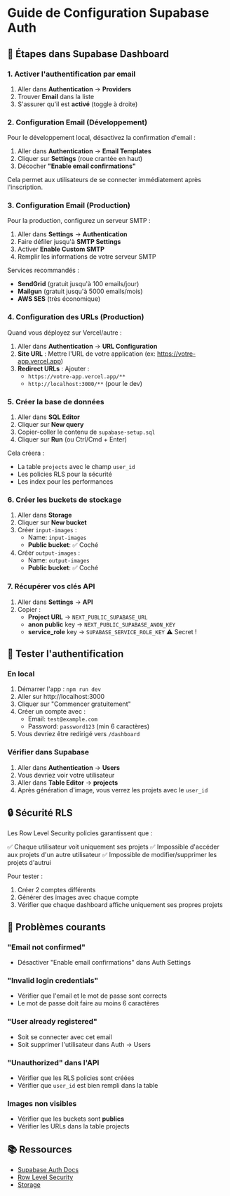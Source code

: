 # Guide de Configuration Supabase Auth

## 📝 Étapes dans Supabase Dashboard

### 1. Activer l'authentification par email

1. Aller dans **Authentication** → **Providers**
2. Trouver **Email** dans la liste
3. S'assurer qu'il est **activé** (toggle à droite)

### 2. Configuration Email (Développement)

Pour le développement local, désactivez la confirmation d'email :

1. Aller dans **Authentication** → **Email Templates**
2. Cliquer sur **Settings** (roue crantée en haut)
3. Décocher **"Enable email confirmations"**

Cela permet aux utilisateurs de se connecter immédiatement après l'inscription.

### 3. Configuration Email (Production)

Pour la production, configurez un serveur SMTP :

1. Aller dans **Settings** → **Authentication**
2. Faire défiler jusqu'à **SMTP Settings**
3. Activer **Enable Custom SMTP**
4. Remplir les informations de votre serveur SMTP

Services recommandés :
- **SendGrid** (gratuit jusqu'à 100 emails/jour)
- **Mailgun** (gratuit jusqu'à 5000 emails/mois)
- **AWS SES** (très économique)

### 4. Configuration des URLs (Production)

Quand vous déployez sur Vercel/autre :

1. Aller dans **Authentication** → **URL Configuration**
2. **Site URL** : Mettre l'URL de votre application (ex: https://votre-app.vercel.app)
3. **Redirect URLs** : Ajouter :
   - `https://votre-app.vercel.app/**`
   - `http://localhost:3000/**` (pour le dev)

### 5. Créer la base de données

1. Aller dans **SQL Editor**
2. Cliquer sur **New query**
3. Copier-coller le contenu de `supabase-setup.sql`
4. Cliquer sur **Run** (ou Ctrl/Cmd + Enter)

Cela créera :
- La table `projects` avec le champ `user_id`
- Les policies RLS pour la sécurité
- Les index pour les performances

### 6. Créer les buckets de stockage

1. Aller dans **Storage**
2. Cliquer sur **New bucket**
3. Créer `input-images` :
   - Name: `input-images`
   - **Public bucket**: ✅ Coché
4. Créer `output-images` :
   - Name: `output-images`
   - **Public bucket**: ✅ Coché

### 7. Récupérer vos clés API

1. Aller dans **Settings** → **API**
2. Copier :
   - **Project URL** → `NEXT_PUBLIC_SUPABASE_URL`
   - **anon public** key → `NEXT_PUBLIC_SUPABASE_ANON_KEY`
   - **service_role** key → `SUPABASE_SERVICE_ROLE_KEY` ⚠️ Secret !

## 🧪 Tester l'authentification

### En local

1. Démarrer l'app : `npm run dev`
2. Aller sur http://localhost:3000
3. Cliquer sur "Commencer gratuitement"
4. Créer un compte avec :
   - Email: `test@example.com`
   - Password: `password123` (min 6 caractères)
5. Vous devriez être redirigé vers `/dashboard`

### Vérifier dans Supabase

1. Aller dans **Authentication** → **Users**
2. Vous devriez voir votre utilisateur
3. Aller dans **Table Editor** → **projects**
4. Après génération d'image, vous verrez les projets avec le `user_id`

## 🔒 Sécurité RLS

Les Row Level Security policies garantissent que :

✅ Chaque utilisateur voit uniquement ses projets
✅ Impossible d'accéder aux projets d'un autre utilisateur
✅ Impossible de modifier/supprimer les projets d'autrui

Pour tester :

1. Créer 2 comptes différents
2. Générer des images avec chaque compte
3. Vérifier que chaque dashboard affiche uniquement ses propres projets

## 🐛 Problèmes courants

### "Email not confirmed"
- Désactiver "Enable email confirmations" dans Auth Settings

### "Invalid login credentials"
- Vérifier que l'email et le mot de passe sont corrects
- Le mot de passe doit faire au moins 6 caractères

### "User already registered"
- Soit se connecter avec cet email
- Soit supprimer l'utilisateur dans Auth → Users

### "Unauthorized" dans l'API
- Vérifier que les RLS policies sont créées
- Vérifier que `user_id` est bien rempli dans la table

### Images non visibles
- Vérifier que les buckets sont **publics**
- Vérifier les URLs dans la table projects

## 📚 Ressources

- [Supabase Auth Docs](https://supabase.com/docs/guides/auth)
- [Row Level Security](https://supabase.com/docs/guides/auth/row-level-security)
- [Storage](https://supabase.com/docs/guides/storage)
